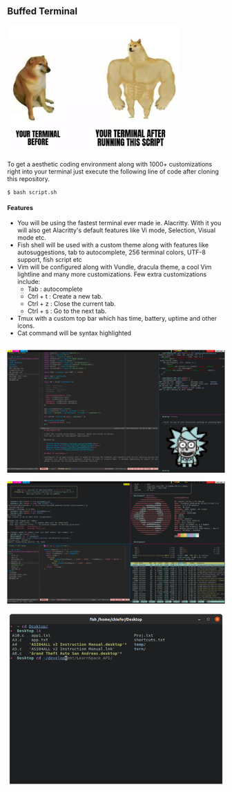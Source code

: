 ## Buffed Terminal
<img src="images/env.jpg" alt="drawing" width="400"/><br>

To get a aesthetic coding environment along with 1000+ customizations right into your terminal just execute the following line of code after cloning this repository.<br>
```
$ bash script.sh
```

#### Features
  - You will be using the fastest terminal ever made ie. Alacritty. With it you will also get Alacritty's default features like Vi mode, Selection, Visual mode etc.
  - Fish shell will be used with a custom theme along with features like autosuggestions, tab to autocomplete, 256 terminal colors, UTF-8 support, fish script etc
  - Vim will be configured along with Vundle, dracula theme, a cool Vim lightline and many more customizations. Few extra customizations include:
    - Tab      : autocomplete
    - Ctrl + t : Create a new tab.
    - Ctrl + z : Close the current tab.
    - Ctrl + s : Go to the next tab.
  - Tmux with a custom top bar which has time, battery, uptime and other icons.
  - Cat command will be syntax highlighted
  <br><br>

![screenshot 1](images/1.png)<br><br>
![screenshot 2](images/2.png)<br><br>
![screenshot 3](images/3.png)
